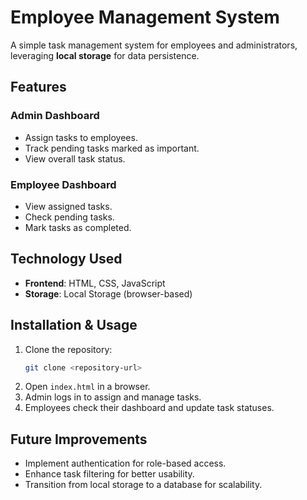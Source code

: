 

# **Employee Management System**  
A simple task management system for employees and administrators, leveraging **local storage** for data persistence.

## **Features**  
### **Admin Dashboard**  
- Assign tasks to employees.  
- Track pending tasks marked as important.  
- View overall task status.  

### **Employee Dashboard**  
- View assigned tasks.  
- Check pending tasks.  
- Mark tasks as completed.  

## **Technology Used**  
- **Frontend**: HTML, CSS, JavaScript  
- **Storage**: Local Storage (browser-based)  

## **Installation & Usage**  
1. Clone the repository:  
   ```sh
   git clone <repository-url>
   ```
2. Open `index.html` in a browser.  
3. Admin logs in to assign and manage tasks.  
4. Employees check their dashboard and update task statuses.  

## **Future Improvements**  
- Implement authentication for role-based access.  
- Enhance task filtering for better usability.  
- Transition from local storage to a database for scalability.  




